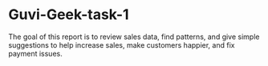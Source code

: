 # Guvi-Geek-task-1
The goal of this report is to review sales data, find patterns, and give simple suggestions to help increase sales, make customers happier, and fix payment issues.

